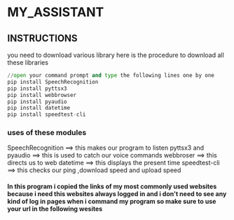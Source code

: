# MY_ASSISTANT

## INSTRUCTIONS
you need to download various library
here is the procedure to download all these libraries
```python
//open your command prompt and type the following lines one by one
pip install SpeechRecognition
pip install pyttsx3
pip install webbrowser
pip install pyaudio
pip install datetime
pip install speedtest-cli
```
### uses of these modules
SpeechRecognition   ==> this makes our program to listen
pyttsx3 and pyaudio ==> this is used to catch our voice commands
webbroser           ==> this directs us to web
datetime            ==> this displays the present time
speedtest-cli       ==> this checks our ping ,download speed and upload speed

#### In this program i copied the links of my most commonly used websites because i need this websites always logged in and i don't need to see any kind of log in pages when i command my program so make sure to use your url in the following wesites

